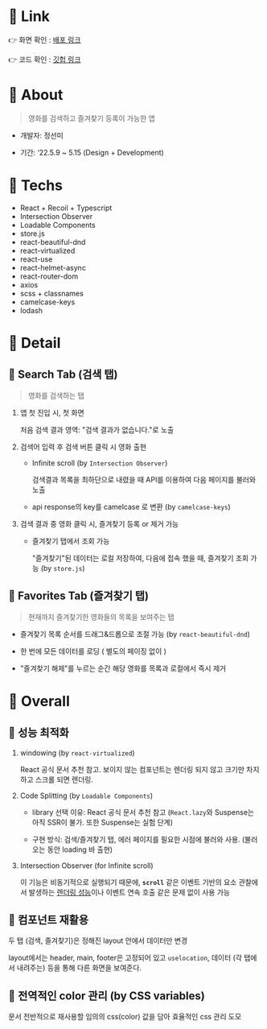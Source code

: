 # 📌 Link
👉 화면 확인 : [배포 링크](https://clever-tartufo-e20ca8.netlify.app/)

👉 코드 확인 : [깃헙 링크](https://github.com/katej927/movie-search-app)

# 📌 About
> 영화를 검색하고 즐겨찾기 등록이 가능한 앱
> 

- 개발자: 정선미

- 기간: ‘22.5.9 ~ 5.15 (Design + Development)

# 📌 Techs
- React + Recoil + Typescript
- Intersection Observer
- Loadable Components
- store.js
- react-beautiful-dnd
- react-virtualized
- react-use
- react-helmet-async
- react-router-dom
- axios
- scss + classnames
- camelcase-keys
- lodash

# 📌 Detail

## 🔸 Search Tab (검색 탭)
> 영화를 검색하는 탭
> 

1. 앱 첫 진입 시, 첫 화면
    
    처음 검색 결과 영역: "검색 결과가 없습니다."로 노출
    
2. 검색어 입력 후 검색 버튼 클릭 시 영화 출현
    - Infinite scroll (by `Intersection Observer`)

        검색결과 목록을 최하단으로 내렸을 때 API를 이용하여 다음 페이지를 불러와 노출
        
    - api response의 key를 camelcase 로 변환 (by `camelcase-keys`)
3. 검색 결과 중 영화 클릭 시, 즐겨찾기 등록 or 제거 가능
    - 즐겨찾기 탭에서 조회 가능

        "즐겨찾기"된 데이터는 로컬 저장하여, 다음에 접속 했을 때, 즐겨찾기 조회 가능 (by `store.js`)
        
## 🔸 Favorites Tab (즐겨찾기 탭)
> 현재까지 즐겨찾기한 영화들의 목록을 보여주는 탭
> 

- 즐겨찾기 목록 순서를 드래그&드롭으로 조절 가능 (by `react-beautiful-dnd`)

- 한 번에 모든 데이터를 로딩 ( 별도의 페이징 없이 )
- "즐겨찾기 해제"를 누르는 순간 해당 영화를 목록과 로컬에서 즉시 제거

# 📌 Overall
## 🔸 성능 최적화
1. windowing (by `react-virtualized`)
    
    React 공식 문서 추천 참고. 보이지 않는 컴포넌트는 렌더링 되지 않고 크기만 차지하고 스크롤 되면 렌더링.
    
2. Code Splitting (by `Loadable Components`)
    - library 선택 이유: React 공식 문서 추천 참고 (`React.lazy`와 Suspense는 아직 SSR이 불가. 또한 Suspense는 실험 단계)

    - 구현 방식: 검색/즐겨찾기 탭, 에러 페이지를 필요한 시점에 불러와 사용. (불러 오는 동안 loading 바 출현)
3. Intersection Observer (for Infinite scroll)
    
    이 기능은 비동기적으로 실행되기 때문에, **`scroll`** 같은 이벤트 기반의 요소 관찰에서 발생하는 [렌더링 성능](https://developers.google.com/web/fundamentals/performance/rendering/?hl=ko)이나 이벤트 연속 호출 같은 문제 없이 사용 가능
    
## 🔸 컴포넌트 재활용
두 탭 (검색, 즐겨찾기)은 정해진 layout 안에서 데이터만 변경

layout에서는 header, main, footer은 고정되어 있고 `uselocation`, 데이터 (각 탭에서 내려주는) 등을 통해 다른 화면을 보여준다.

## 🔸 전역적인 color 관리 (by CSS variables)

문서 전반적으로 재사용할 임의의 css(color) 값을 담아 효율적인 css 관리 도모

